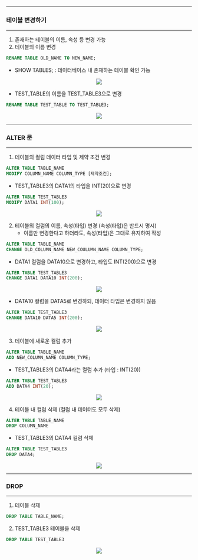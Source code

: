 -----
### 테이블 변경하기
-----
1. 존재하는 테이블의 이름, 속성 등 변경 가능
2. 테이블의 이름 변경
```sql
RENAME TABLE OLD_NAME TO NEW_NAME;
```
  - SHOW TABLES; : 데이터베이스 내 존재하는 테이블 확인 가능
<div align="center">
<img src="https://github.com/sooyounghan/Data-Base/assets/34672301/9eda1459-0543-46f6-88ff-5b8990a4b986">
</div>

  - TEST_TABLE의 이름을 TEST_TABLE3으로 변경
```sql
RENAME TABLE TEST_TABLE TO TEST_TABLE3;
```
<div align="center">
<img src="https://github.com/sooyounghan/Data-Base/assets/34672301/4e87f184-0843-4064-b88e-e358195c6224">
</div>

-----
### ALTER 문
-----
1. 테이블의 컬럼 데이터 타입 및 제약 조건 변경
```sql
ALTER TABLE TABLE_NAME
MODIFY COLUMN_NAME COLUMN_TYPE [제약조건];
```

  - TEST_TABLE3의 DATA1의 타입을 INT(20)으로 변경
```sql
ALTER TABLE TEST_TABLE3
MODIFY DATA1 INT(100);
```
<div align="center">
<img src="https://github.com/sooyounghan/Data-Base/assets/34672301/81a6b3db-fec1-492d-9822-89ea61d4be88">
</div>

2. 테이블의 컬럼의 이름, 속성(타입) 변경 (속성(타입)은 반드시 명시)
   - 이름만 변경한다고 하더라도, 속성(타입)은 그대로 유지하여 작성
```sql
ALTER TABLE TABLE_NAME
CHANGE OLD_COLUMN_NAME NEW_COULUMN_NAME COLUMN_TYPE;
```
  - DATA1 컬럼을 DATA10으로 변경하고, 타입도 INT(200)으로 변경
```sql
ALTER TABLE TEST_TABLE3
CHANGE DATA1 DATA10 INT(200);
```
<div align="center">
<img src="https://github.com/sooyounghan/Data-Base/assets/34672301/49109f4d-84de-420e-9d7b-0c5e2d755fa8">
</div>

  - DATA10 컬럼을 DATA5로 변경하되, 데이터 타입은 변경하지 않음
```sql
ALTER TABLE TEST_TABLE3
CHANGE DATA10 DATA5 INT(200);
```
<div align="center">
<img src="https://github.com/sooyounghan/Data-Base/assets/34672301/95cd2ae0-3abc-4295-adb4-666fcce7912f">
</div>

3. 테이블에 새로운 컬럼 추가
```sql
ALTER TABLE TABLE_NAME
ADD NEW_COLUMN_NAME COLUMN_TYPE;
```
  - TEST_TABLE3의 DATA4라는 컬럼 추가 (타입 : INT(20))
```sql
ALTER TABLE TEST_TABLE3
ADD DATA4 INT(20);
```
<div align="center">
<img src="https://github.com/sooyounghan/Data-Base/assets/34672301/40b68e2a-616f-4ecc-9711-37670b984d9a">
</div>

4. 테이블 내 컬럼 삭제 (컬럼 내 데이터도 모두 삭제)
```sql
ALTER TABLE TABLE_NAME
DROP COLUMN_NAME
```
  - TEST_TABLE3의 DATA4 컬럼 삭제
```sql
ALTER TABLE TEST_TABLE3
DROP DATA4;
```
<div align="center">
<img src="https://github.com/sooyounghan/Data-Base/assets/34672301/5fb9c441-431d-4a19-abd6-6eb0c2b3ac8f">
</div>

-----
### DROP
-----
1. 테이블 삭제
```sql
DROP TABLE TABLE_NAME;
```
2. TEST_TABLE3 테이블을 삭제
```sql
DROP TABLE TEST_TABLE3
```
<div align="center">
<img src="https://github.com/sooyounghan/Data-Base/assets/34672301/504564e0-8967-45ea-8485-9e94eaac5866">
</div>
